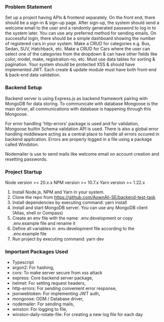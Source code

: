 ### Problem Statement

Set up a project having APIs & frontend separately.
On the front end, there should be a sign-in & sign-up page.
After sign-up, the system should send a welcome email to the user and a randomly generated password to log in to the system later. You can use any preferred method for sending emails.
On successful login, there should be a simple dashboard showing the number of registered cars in your system.
Make a CRUD for categories e.g. Bus, Sedan, SUV, Hatchback, etc.
Make a CRUD for Cars where the user can select one of the categories from the dropdown & can have other fields like color, model, make, registration-no, etc.
Must use data tables for sorting & pagination.
Your system should be protected XSS & should have implemented JWT.
Each create & update module must have both front-end & back-end data validation.

### Backend Setup

Backend server is using Express.js as backend framework pairing with MongoDB for data storing. To communicate with database Mongoose is the main driver, all communications with database is happening through this Mongoose.

For error handling 'http-errors' package is used and for validation, Mongoose builtin Schema validation API is used. There is also a global error handling middleware acting as a central place to handle all errors occured in backend application. Errors are properly logged in a file using a package called Windston.

Nodemailer is use to send mails like welcome email on account creation and resetting passwords.

### Project Startup

Node version >= 20.x.x
NPM version >= 10.7.x
Yarn version >= 1.22.x

1. Install Node.js, NPM and Yarn in your system.
2. Clone the repo from https://github.com/AownAli-SE/backend-test-task
3. Install dependencies by executing command: yarn install
4. Install and start MongoDB server. You can use any MongoDB client (Atlas, shell or Compass)
5. Create an env file with the name: .env.development or copy .env.example file and rename it
6. Define all variables in .env.development file according to the .env.example file
7. Run project by executing command: yarn dev

### Important Packages Used

- Typescript
- argon2: For hashing,
- cors: To make server secure from xss attack
- express: Core backend server package,
- helmet: For setting request headers,
- http-errors: For sending convenient error response,
- jsonwebtoken: For implementing JWT auth,
- mongoose: ODM / Database driver,
- nodemailer: For sending mails,
- winston: For logging to file,
- winston-daily-rotate-file: For creating a new log file for each day
